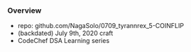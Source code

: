 ### Overview

- repo: github.com/NagaSolo/0709_tyrannrex_5-COINFLIP
- (backdated) July 9th, 2020 craft
- CodeChef DSA Learning series
